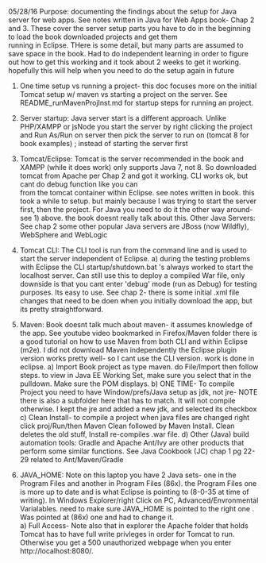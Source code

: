 05/28/16
Purpose: documenting the findings about the setup for Java server for web apps.  See notes written in Java for Web Apps book- Chap 
 2 and 3.  These cover the server setup parts you have to do in the beginning to load the book downloaded projects and get them     
 running in Eclipse. THere is some detail, but many parts are assumed to save space in the book.  Had to do independent learning
 in order to figure out how to get this working and it took about 2 weeks to get it working.
 hopefully this will help when you need to do the setup again in future

1) One time setup vs running a project- this doc focuses more on the initial Tomcat setup w/ maven vs starting a project on the server. See README_runMavenProjInst.md for startup steps for running an project. 

2) Server startup: Java server start is a different approach.  Unlike PHP/XAMPP or jsNode you start the server by right clicking
   the project and Run As/Run on server then pick the server to run on (tomcat 8 for book examples)
   ; instead of starting the server first

3) Tomcat/Eclipse: Tomcat is the server recommended in the book and XAMPP (while it does work) only supports Java 7, not 8.  So
	downloaded tomcat from Apache per Chap 2 and got it working.  CLI works ok, but cant do debug function like you can  
	from the tomcat container within Eclipse.   see notes written in book.  this took a while to setup.  but mainly because
	I was trying to start the server first, then the project.  For Java you need to do it the other way around- see 1) above.
	the book doesnt really talk about this.
	Other Java Servers: See chap 2 some other popular Java servers are JBoss (now Wildfly), WebSphere and WebLogic

3) Tomcat CLI: The CLI tool is run from the command line and is used to start the server independent of Eclipse.
	a) during the testing problems with Eclipse the CLI startup/shutdown.bat 's always worked to start the localhost
	server.  Can still use this to deploy a compiled War file, only downside is that you cant enter 'debug' mode (run as Debug)
	for testing purposes.  Its easy to use.  See chap 2- there is some initial .xml file changes that need to be doen
	when you initially download the app, but its pretty straightforward.

4) Maven: Book doesnt talk much about maven- it assumes knowledge of the app.  See youtube video bookmarked in Firefox/Maven folder
  there is a good tutorial on how to use Maven from both CLI and within Eclipse (m2e).  I did not download Maven independently
  the Eclipse plugin version works pretty well- so I cant use the CLI version.  work is done in eclipse.
	a) Import Book project as type maven. do File/Import then follow steps.  to view in Java EE Working Set, make 
	  sure you select that in the pulldown.  Make sure the POM displays.
	b) ONE TIME- To compile Project you need to have Window/prefs/Java setup as jdk, not jre- NOTE there is also a subfolder here that has
	  to match.  It will not compile otherwise.  I kept the jre and added a new jdk, and selected its checkbox
	c) Clean Install- to compile a project when java files are changed right click proj/Run/then Maven Clean followed
	  by Maven Install.  Clean deletes the old stuff, Install re-compiles .war file.
	 d) Other (Java) build automation tools: Gradle and Apache Ant/Ivy are other products that perform some similar functions.  See Java Cookbook (JC) chap 1 pg 22-29 related to Ant/Maven/Gradle

4) JAVA_HOME: Note on this laptop you have 2 Java sets- one in the Program Files and another in Program Files (86x).  the 
  Program Files one is more up to date and is what Eclipse is pointing to (8-0-35 at time of writing).  In Windows
  Explorer/right Click on PC, Advanced/Envronmental Varialables.  need to make sure JAVA_HOME is pointed to the right one
  .  Was pointed at (86x) one and had to change it.  
  a) Full Access- Note also that in explorer the Apache folder that holds Tomcat has to have full write privleges in
    order for Tomcat to run.  Otherwise you get a 500 unauthorized webpage when you enter http://localhost:8080/.